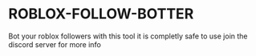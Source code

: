 # ROBLOX-FOLLOW-BOTTER
Bot your roblox followers with this tool it is completly safe to use join the discord server for more info 

